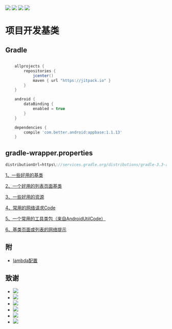 
[![](https://img.shields.io/badge/moven%20center-1.1.13-brightgreen.svg?style=flat)](https://bintray.com/betterliang/Android/appbase/1.1.13)
[![](https://img.shields.io/badge/minSdk-15-blue.svg)]()
[![](https://img.shields.io/github/stars/lianghuiyong/AndroidBase.svg)](https://github.com/lianghuiyong/AndroidBase#star)
[![](https://img.shields.io/github/forks/lianghuiyong/AndroidBase.svg)](https://github.com/lianghuiyong/AndroidBase#fork) 
# 项目开发基类

## Gradle

```gradle

    allprojects {
        repositories {
            jcenter()
            maven { url "https://jitpack.io" }
        }
    }

    android {
        dataBinding {
            enabled = true
        }
    }

    dependencies {
        compile 'com.better.android:appbase:1.1.13'
    }
```

## gradle-wrapper.properties

```gradle
distributionUrl=https\://services.gradle.org/distributions/gradle-3.3-all.zip
```


 [1、一些好用的基类](./readme/README_Base.md "一些好用的基类")
 
 [2、一个好用的列表页面基类](./readme/README_RecyclerView.md "一个好用的列表页面基类")
 
 [3、一些好用的资源](./readme/README_Resources.md "一些好用的资源")
 
 [4、常用的网络请求Code](./readme/README_ResponseCode.md "常用的网络请求Code")
 
 [5、一个常用的工具类包（来自AndroidUtilCode）](https://github.com/Blankj/AndroidUtilCode "一个常用的工具类包（来自AndroidUtilCode）")
 
 [6、基类页面或列表的网络提示](./readme/README_NetWork.md "网络提示")

## 附

 - [lambda配置](https://github.com/lianghuiyong/AndroidBase/wiki/lambda-%E9%85%8D%E7%BD%AE)

## 致谢
 
 - [![](https://img.shields.io/badge/OsChina%20App-2.8.0-brightgreen.svg)](http://git.oschina.net/oschina/android-app)
 - [![](https://img.shields.io/badge/RxJava-2.0-brightgreen.svg)](https://github.com/ReactiveX/RxJava)   
 - [![](https://img.shields.io/badge/butterknife-8.5.1-brightgreen.svg)](https://github.com/JakeWharton/butterknife)   
 - [![](https://img.shields.io/badge/todo-MVP-brightgreen.svg)](https://github.com/googlesamples/android-architecture/tree/todo-mvp/) 
 - [![](https://img.shields.io/badge/todo-DataBinding-brightgreen.svg)](https://github.com/googlesamples/android-architecture/tree/todo-databinding/) 
 - [![](https://img.shields.io/badge/BaseRecyclerViewAdapterHelper-2.9.0-brightgreen.svg)](https://github.com/CymChad/BaseRecyclerViewAdapterHelper) 
 